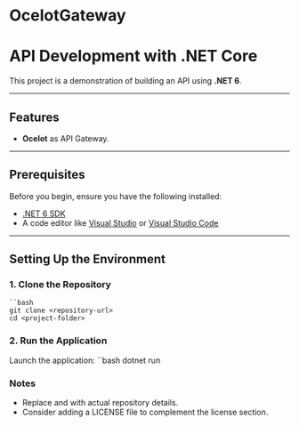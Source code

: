 # OcelotGateway
# API Development with .NET Core
This project is a demonstration of building an API using **.NET 6**.

---

## Features
- **Ocelot** as API Gateway.

---

## Prerequisites
Before you begin, ensure you have the following installed:
- [.NET 6 SDK](https://dotnet.microsoft.com/en-us/download/dotnet/6.0)
- A code editor like [Visual Studio](https://visualstudio.microsoft.com/) or [Visual Studio Code](https://code.visualstudio.com/)

---

## Setting Up the Environment

### 1. Clone the Repository
    ``bash
    git clone <repository-url>
    cd <project-folder>


### 2. Run the Application
Launch the application:
    ``bash
    dotnet run


### Notes
- Replace <repository-url> and <project-folder> with actual repository details.
- Consider adding a LICENSE file to complement the license section.